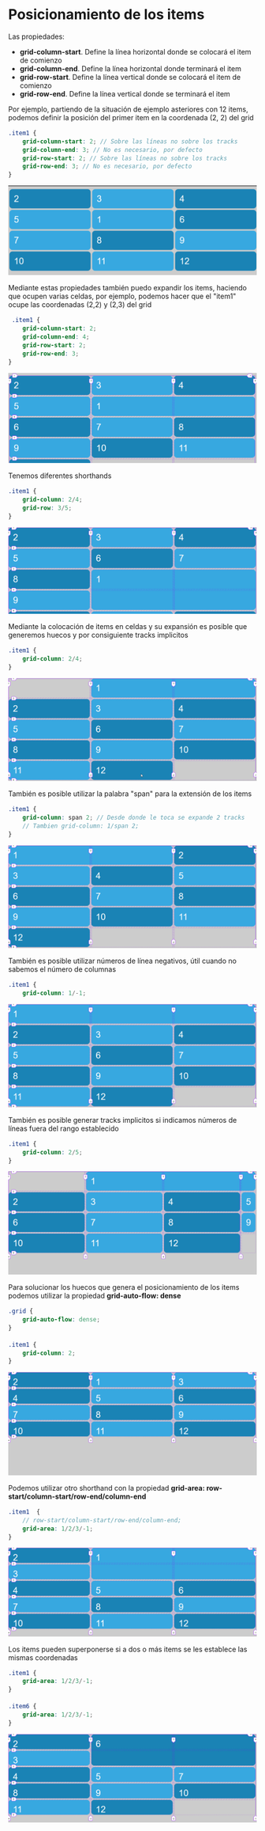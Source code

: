 # Posicionamiento de los items

Las propiedades:

- **grid-column-start**. Define la línea horizontal donde se colocará el item de comienzo
- **grid-column-end**. Define la línea horizontal donde terminará el item
- **grid-row-start**. Define la línea vertical donde se colocará el item de comienzo
- **grid-row-end**. Define la línea vertical donde se terminará el item

Por ejemplo, partiendo de la situación de ejemplo asteriores con 12 items, podemos definir la posición del primer item en la coordenada (2, 2) del grid

```scss
.item1 {
    grid-column-start: 2; // Sobre las líneas no sobre los tracks
    grid-column-end: 3; // No es necesario, por defecto
    grid-row-start: 2; // Sobre las líneas no sobre los tracks
    grid-row-end: 3; // No es necesario, por defecto
}
```

![01-state](./doc/img/01-state.png)

Mediante estas propiedades también puedo expandir los items, haciendo que ocupen varias celdas, por ejemplo, podemos hacer que el "item1" ocupe las coordenadas (2,2) y (2,3) del grid

```scss
 .item1 {
    grid-column-start: 2;
    grid-column-end: 4;
    grid-row-start: 2;
    grid-row-end: 3;
}
```

![02-state](./doc/img/02-state.png)

Tenemos diferentes shorthands

```scss
.item1 {
    grid-column: 2/4;
    grid-row: 3/5;
}
```

![03-state](./doc/img/03-state.png)

Mediante la colocación de items en celdas y su expansión es posible que generemos huecos y por consiguiente tracks implicitos

```scss
.item1 {
    grid-column: 2/4;
}
```

![04-state](./doc/img/04-state.png)

También es posible utilizar la palabra "span" para la extensión de los items

```scss
.item1 {
    grid-column: span 2; // Desde donde le toca se expande 2 tracks
    // Tambien grid-column: 1/span 2;
}
```

![05-state](./doc/img/05-state.png)

También es posible utilizar números de línea negativos, útil cuando no sabemos el número de columnas

```scss
.item1 {
    grid-column: 1/-1;
```

![06-state](./doc/img/06-state.png)

También es posible generar tracks implicitos si indicamos números de líneas fuera del rango establecido

```scss
.item1 {
    grid-column: 2/5;
}
```

![07-state](./doc/img/07-state.png)

Para solucionar los huecos que genera el posicionamiento de los items podemos utilizar la propiedad **grid-auto-flow: dense**

```scss
.grid {
    grid-auto-flow: dense;
}

.item1 {
    grid-column: 2;
}
```

![08-state](./doc/img/08-state.png)

Podemos utilizar otro shorthand con la propiedad **grid-area: row-start/column-start/row-end/column-end**

```scss
.item1  {
    // row-start/column-start/row-end/column-end;
    grid-area: 1/2/3/-1;
}
```

![09-state](./doc/img/09-state.png)

Los items pueden superponerse si a dos o más items se les establece las mismas coordenadas

```scss
.item1 {
    grid-area: 1/2/3/-1;
}

.item6 {
    grid-area: 1/2/3/-1;
}
```

![10-state](./doc/img/10-state.png)
